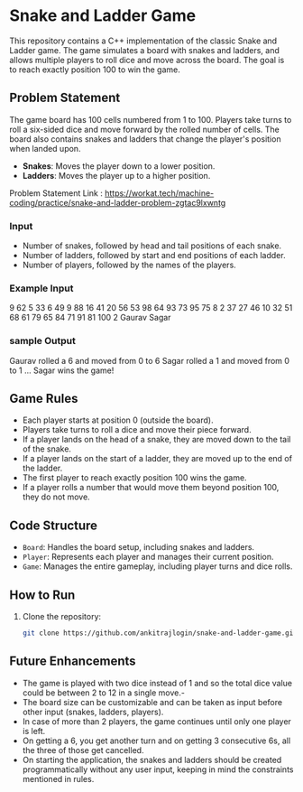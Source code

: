 # Snake and Ladder Game

This repository contains a C++ implementation of the classic Snake and Ladder game. The game simulates a board with snakes and ladders, and allows multiple players to roll dice and move across the board. The goal is to reach exactly position 100 to win the game.

## Problem Statement

The game board has 100 cells numbered from 1 to 100. Players take turns to roll a six-sided dice and move forward by the rolled number of cells. The board also contains snakes and ladders that change the player's position when landed upon.

- **Snakes**: Moves the player down to a lower position.
- **Ladders**: Moves the player up to a higher position.

Problem Statement Link : https://workat.tech/machine-coding/practice/snake-and-ladder-problem-zgtac9lxwntg

### Input

- Number of snakes, followed by head and tail positions of each snake.
- Number of ladders, followed by start and end positions of each ladder.
- Number of players, followed by the names of the players.

### Example Input
9 62 5 33 6 49 9 88 16 41 20 56 53 98 64 93 73 95 75 8 2 37 27 46 10 32 51 68 61 79 65 84 71 91 81 100 2 Gaurav Sagar

### sample Output
Gaurav rolled a 6 and moved from 0 to 6 Sagar rolled a 1 and moved from 0 to 1 ... Sagar wins the game!


## Game Rules

- Each player starts at position 0 (outside the board).
- Players take turns to roll a dice and move their piece forward.
- If a player lands on the head of a snake, they are moved down to the tail of the snake.
- If a player lands on the start of a ladder, they are moved up to the end of the ladder.
- The first player to reach exactly position 100 wins the game.
- If a player rolls a number that would move them beyond position 100, they do not move.

## Code Structure

- `Board`: Handles the board setup, including snakes and ladders.
- `Player`: Represents each player and manages their current position.
- `Game`: Manages the entire gameplay, including player turns and dice rolls.

## How to Run

1. Clone the repository:
   ```bash
   git clone https://github.com/ankitrajlogin/snake-and-ladder-game.git

## Future Enhancements
- The game is played with two dice instead of 1 and so the total dice value could be between 2 to 12 in a single move.-
- The board size can be customizable and can be taken as input before other input (snakes, ladders, players).
- In case of more than 2 players, the game continues until only one player is left.
- On getting a 6, you get another turn and on getting 3 consecutive 6s, all the three of those get cancelled.
- On starting the application, the snakes and ladders should be created programmatically without any user input, keeping in mind the constraints mentioned in rules.
